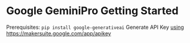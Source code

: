# Google GeminiPro Getting Started

Prerequisites:
`
pip install google-generativeai
`
Generate API Key [using ](https://makersuite.google.com/app/apikey)https://makersuite.google.com/app/apikey
